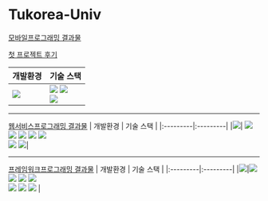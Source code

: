 # Tukorea-Univ

[모바일프로그래밍 결과물](https://github.com/jaehyun-0103/Heung#Heung)

[첫 프로젝트 후기](https://github.com/jaehyun-0103/Assignments/tree/main/Assignments_5#%ED%8C%80%ED%94%84%EB%A1%9C%EC%A0%9D%ED%8A%B8)

| 개발환경 | 기술 스택 |
|:---------|:---------|
|<img src="https://img.shields.io/badge/android studio-34A853?style=for-the-badge&logo=androidstudio&logoColor=white">| <img src="https://img.shields.io/badge/kotlin-7F52FF?style=for-the-badge&logo=kotlin&logoColor=white"> <img src="https://img.shields.io/badge/firebase-FFCA28?style=for-the-badge&logo=firebase&logoColor=white"> <br> <img src="https://img.shields.io/badge/git-F05032?style=for-the-badge&logo=git&logoColor=white">|

<hr>

[웹서비스프로그래밍 결과물](https://github.com/jaehyun-0103/Assignments/tree/main/Assignments_6#%EC%98%81%EC%83%81-%EB%A6%AC%EB%B7%B0-%EC%82%AC%EC%9D%B4%ED%8A%B8)
| 개발환경 | 기술 스택 |
|:---------|:---------|
|<img src="https://img.shields.io/badge/eclipse-2C2255?style=for-the-badge&logo=eclipse&logoColor=white">| <img src="https://img.shields.io/badge/Servlet-007396?style=for-the-badge"> <img src="https://img.shields.io/badge/jsp-CF4A0C?style=for-the-badge"> <img src="https://img.shields.io/badge/h2-4479A1?style=for-the-badge"> <img src="https://img.shields.io/badge/html5-E34F26?style=for-the-badge&logo=html5&logoColor=white"> <img src="https://img.shields.io/badge/css-1572B6?style=for-the-badge&logo=css3&logoColor=white"> <br> <img src="https://img.shields.io/badge/javascript-F7DF1E?style=for-the-badge&logo=javascript&logoColor=black"> <img src="https://img.shields.io/badge/bootstrap-7952B3?style=for-the-badge&logo=bootstrap&logoColor=white">|

<hr>

[프레임워크프로그래밍 결과물](https://github.com/jaehyun-0103/Assignments/tree/main/Assignments_7#AOP--Transaction)
| 개발환경 | 기술 스택 |
|:---------|:---------|
|<img src="https://img.shields.io/badge/eclipse-2C2255?style=for-the-badge&logo=eclipse&logoColor=white">|<img src="https://img.shields.io/badge/spring-34A853?style=for-the-badge&logo=spring&logoColor=white"> <img src="https://img.shields.io/badge/mysql-4479A1?style=for-the-badge&logo=mysql&logoColor=white"> <img src="https://img.shields.io/badge/jsp-CF4A0C?style=for-the-badge"> <img src="https://img.shields.io/badge/-JUnit5-25A162?style=for-the-badge&logo=junit5&logoColor=white"/> <br> <img src="https://img.shields.io/badge/html5-E34F26?style=for-the-badge&logo=html5&logoColor=white"> <img src="https://img.shields.io/badge/css-1572B6?style=for-the-badge&logo=css3&logoColor=white"> <img src="https://img.shields.io/badge/javascript-F7DF1E?style=for-the-badge&logo=javascript&logoColor=black"> |
